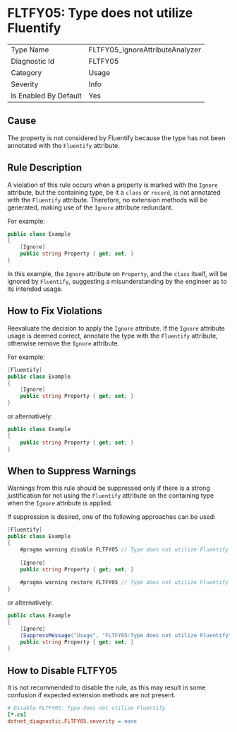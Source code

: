 # FLTFY05: Type does not utilize Fluentify

<table>
<tr>
  <td>Type Name</td>
  <td>FLTFY05_IgnoreAttributeAnalyzer</td>
</tr>
<tr>
  <td>Diagnostic Id</td>
  <td>FLTFY05</td>
</tr>
<tr>
  <td>Category</td>
  <td>Usage</td>
</tr>
<tr>
  <td>Severity</td>
  <td>Info</td>
</tr>
<tr>
  <td>Is Enabled By Default</td>
  <td>Yes</td>
</tr>
</table>

## Cause

The property is not considered by Fluentify because the type has not been annotated with the `Fluentify` attribute.

## Rule Description

A violation of this rule occurs when a property is marked with the `Ignore` attribute, but the containing type, be it a `class` or `record`, is not annotated with the `Fluentify` attribute. Therefore, no extension methods will be generated, making use of the `Ignore` attribute redundant.

For example:

```csharp
public class Example
{
    [Ignore]
    public string Property { get; set; }
}
```

In this example, the `Ignore` attribute on `Property`, and the `class` itself, will be ignored by `Fluentify`, suggesting a misunderstanding by the engineer as to its intended usage.

## How to Fix Violations

Reevaluate the decision to apply the `Ignore` attribute. If the `Ignore` attribute usage is deemed correct, annotate the type with the `Fluentify` attribute, otherwise remove the `Ignore` attribute.

For example:

```csharp
[Fluentify]
public class Example
{
    [Ignore]
    public string Property { get; set; }
}
```
or alternatively:

```csharp
public class Example
{
    public string Property { get; set; }
}
```

## When to Suppress Warnings

Warnings from this rule should be suppressed only if there is a strong justification for not using the `Fluentify` attribute on the containing type when the `Ignore` attribute is applied.

If suppression is desired, one of the following approaches can be used:

```csharp
[Fluentify]
public class Example
{
    #pragma warning disable FLTFY05 // Type does not utilize Fluentify
    
    [Ignore]
    public string Property { get; set; }
    
    #pragma warning restore FLTFY05 // Type does not utilize Fluentify
}
```

or alternatively:

```csharp
public class Example
{
    [Ignore]
    [SuppressMessage("Usage", "FLTFY05:Type does not utilize Fluentify", Justification = "Explanation for suppression")]
    public string Property { get; set; }
}
```

## How to Disable FLTFY05

It is not recommended to disable the rule, as this may result in some confusion if expected extension methods are not present.

```ini
# Disable FLTFY05: Type does not utilize Fluentify
[*.cs]
dotnet_diagnostic.FLTFY05.severity = none
```